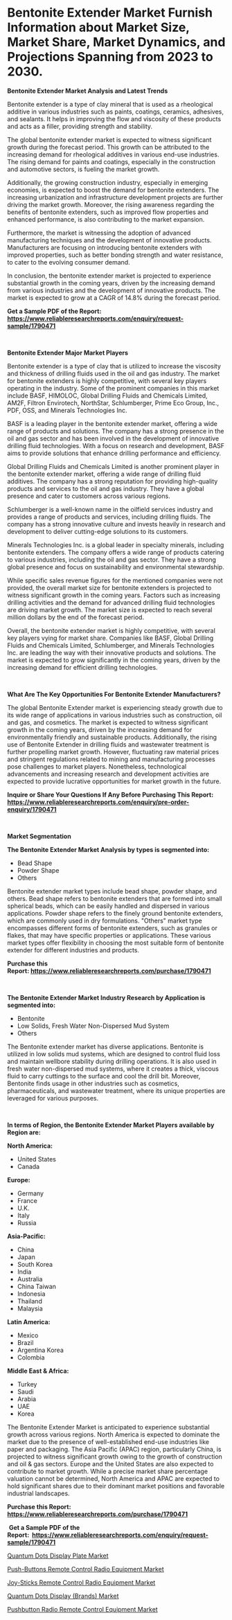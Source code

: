 <p><h1>Bentonite Extender Market Furnish Information about Market Size, Market Share, Market Dynamics, and Projections Spanning from 2023 to 2030.</h1></p><p><strong>Bentonite Extender Market Analysis and Latest Trends</strong></p>
<p><p>Bentonite extender is a type of clay mineral that is used as a rheological additive in various industries such as paints, coatings, ceramics, adhesives, and sealants. It helps in improving the flow and viscosity of these products and acts as a filler, providing strength and stability.</p><p>The global bentonite extender market is expected to witness significant growth during the forecast period. This growth can be attributed to the increasing demand for rheological additives in various end-use industries. The rising demand for paints and coatings, especially in the construction and automotive sectors, is fueling the market growth.</p><p>Additionally, the growing construction industry, especially in emerging economies, is expected to boost the demand for bentonite extenders. The increasing urbanization and infrastructure development projects are further driving the market growth. Moreover, the rising awareness regarding the benefits of bentonite extenders, such as improved flow properties and enhanced performance, is also contributing to the market expansion.</p><p>Furthermore, the market is witnessing the adoption of advanced manufacturing techniques and the development of innovative products. Manufacturers are focusing on introducing bentonite extenders with improved properties, such as better bonding strength and water resistance, to cater to the evolving consumer demand.</p><p>In conclusion, the bentonite extender market is projected to experience substantial growth in the coming years, driven by the increasing demand from various industries and the development of innovative products. The market is expected to grow at a CAGR of 14.8% during the forecast period.</p></p>
<p><strong>Get a Sample PDF of the Report:&nbsp; <a href="https://www.reliableresearchreports.com/enquiry/request-sample/1790471">https://www.reliableresearchreports.com/enquiry/request-sample/1790471</a></strong></p>
<p>&nbsp;</p>
<p><strong>Bentonite Extender Major Market Players</strong></p>
<p><p>Bentonite extender is a type of clay that is utilized to increase the viscosity and thickness of drilling fluids used in the oil and gas industry. The market for bentonite extenders is highly competitive, with several key players operating in the industry. Some of the prominent companies in this market include BASF, HIMOLOC, Global Drilling Fluids and Chemicals Limited, AM2F, Filtron Envirotech, NorthStar, Schlumberger, Prime Eco Group, Inc., PDF, OSS, and Minerals Technologies Inc.</p><p>BASF is a leading player in the bentonite extender market, offering a wide range of products and solutions. The company has a strong presence in the oil and gas sector and has been involved in the development of innovative drilling fluid technologies. With a focus on research and development, BASF aims to provide solutions that enhance drilling performance and efficiency.</p><p>Global Drilling Fluids and Chemicals Limited is another prominent player in the bentonite extender market, offering a wide range of drilling fluid additives. The company has a strong reputation for providing high-quality products and services to the oil and gas industry. They have a global presence and cater to customers across various regions.</p><p>Schlumberger is a well-known name in the oilfield services industry and provides a range of products and services, including drilling fluids. The company has a strong innovative culture and invests heavily in research and development to deliver cutting-edge solutions to its customers.</p><p>Minerals Technologies Inc. is a global leader in specialty minerals, including bentonite extenders. The company offers a wide range of products catering to various industries, including the oil and gas sector. They have a strong global presence and focus on sustainability and environmental stewardship.</p><p>While specific sales revenue figures for the mentioned companies were not provided, the overall market size for bentonite extenders is projected to witness significant growth in the coming years. Factors such as increasing drilling activities and the demand for advanced drilling fluid technologies are driving market growth. The market size is expected to reach several million dollars by the end of the forecast period.</p><p>Overall, the bentonite extender market is highly competitive, with several key players vying for market share. Companies like BASF, Global Drilling Fluids and Chemicals Limited, Schlumberger, and Minerals Technologies Inc. are leading the way with their innovative products and solutions. The market is expected to grow significantly in the coming years, driven by the increasing demand for efficient drilling technologies.</p></p>
<p>&nbsp;</p>
<p><strong>What Are The Key Opportunities For Bentonite Extender Manufacturers?</strong></p>
<p><p>The global Bentonite Extender market is experiencing steady growth due to its wide range of applications in various industries such as construction, oil and gas, and cosmetics. The market is expected to witness significant growth in the coming years, driven by the increasing demand for environmentally friendly and sustainable products. Additionally, the rising use of Bentonite Extender in drilling fluids and wastewater treatment is further propelling market growth. However, fluctuating raw material prices and stringent regulations related to mining and manufacturing processes pose challenges to market players. Nonetheless, technological advancements and increasing research and development activities are expected to provide lucrative opportunities for market growth in the future.</p></p>
<p><strong>Inquire or Share Your Questions If Any Before Purchasing This Report: <a href="https://www.reliableresearchreports.com/enquiry/pre-order-enquiry/1790471">https://www.reliableresearchreports.com/enquiry/pre-order-enquiry/1790471</a></strong></p>
<p>&nbsp;</p>
<p><strong>Market Segmentation</strong></p>
<p><strong>The Bentonite Extender Market Analysis by types is segmented into:</strong></p>
<p><ul><li>Bead Shape</li><li>Powder Shape</li><li>Others</li></ul></p>
<p><p>Bentonite extender market types include bead shape, powder shape, and others. Bead shape refers to bentonite extenders that are formed into small spherical beads, which can be easily handled and dispersed in various applications. Powder shape refers to the finely ground bentonite extenders, which are commonly used in dry formulations. "Others" market type encompasses different forms of bentonite extenders, such as granules or flakes, that may have specific properties or applications. These various market types offer flexibility in choosing the most suitable form of bentonite extender for different industries and products.</p></p>
<p><strong>Purchase this Report:&nbsp;<a href="https://www.reliableresearchreports.com/purchase/1790471">https://www.reliableresearchreports.com/purchase/1790471</a></strong></p>
<p>&nbsp;</p>
<p><strong>The Bentonite Extender Market Industry Research by Application is segmented into:</strong></p>
<p><ul><li>Bentonite</li><li>Low Solids, Fresh Water Non-Dispersed Mud System</li><li>Others</li></ul></p>
<p><p>The Bentonite extender market has diverse applications. Bentonite is utilized in low solids mud systems, which are designed to control fluid loss and maintain wellbore stability during drilling operations. It is also used in fresh water non-dispersed mud systems, where it creates a thick, viscous fluid to carry cuttings to the surface and cool the drill bit. Moreover, Bentonite finds usage in other industries such as cosmetics, pharmaceuticals, and wastewater treatment, where its unique properties are leveraged for various purposes.</p></p>
<p>&nbsp;</p>
<p><strong>In terms of Region, the Bentonite Extender Market Players available by Region are:</strong></p>
<p>
    <p> <strong> North America: </strong>
        <ul>
            <li>United States</li>
            <li>Canada</li>
        </ul>
        </p> 
    <p> <strong> Europe: </strong>
        <ul>
            <li>Germany</li>
            <li>France</li>
            <li>U.K.</li>
            <li>Italy</li>
            <li>Russia</li>
        </ul>
        </p> 
    <p> <strong> Asia-Pacific: </strong>
        <ul>
            <li>China</li>
            <li>Japan</li>
            <li>South Korea</li>
            <li>India</li>
            <li>Australia</li>
            <li>China Taiwan</li>
            <li>Indonesia</li>
            <li>Thailand</li>
            <li>Malaysia</li>
        </ul>
        </p> 
    <p> <strong> Latin America: </strong>
        <ul>
            <li>Mexico</li>
            <li>Brazil</li>
            <li>Argentina Korea</li>
            <li>Colombia</li>
        </ul>
        </p> 
    <p> <strong> Middle East & Africa: </strong>
        <ul>
            <li>Turkey</li>
            <li>Saudi</li>
            <li>Arabia</li>
            <li>UAE</li>
            <li>Korea</li>
        </ul>
    </p>
    </p>
<p><p>The Bentonite Extender Market is anticipated to experience substantial growth across various regions. North America is expected to dominate the market due to the presence of well-established end-use industries like paper and packaging. The Asia Pacific (APAC) region, particularly China, is projected to witness significant growth owing to the growth of construction and oil & gas sectors. Europe and the United States are also expected to contribute to market growth. While a precise market share percentage valuation cannot be determined, North America and APAC are expected to hold significant shares due to their dominant market positions and favorable industrial landscapes.</p></p>
<p><strong>Purchase this Report: <a href="https://www.reliableresearchreports.com/purchase/1790471">https://www.reliableresearchreports.com/purchase/1790471</a></strong></p>
<p>&nbsp;<strong>Get a Sample PDF of the Report:&nbsp;&nbsp;<a href="https://www.reliableresearchreports.com/enquiry/request-sample/1790471">https://www.reliableresearchreports.com/enquiry/request-sample/1790471</a></strong></p>
<p><strong></strong></p>
<p><p><a href="https://medium.com/@reecebednar/decoding-quantum-dots-display-plate-market-metrics-market-share-trends-and-growth-patterns-b456a97fc623">Quantum Dots Display Plate Market</a></p><p><a href="https://medium.com/@shanieprice69879/push-buttons-remote-control-radio-equipment-market-the-key-to-successful-business-strategy-7996bc0e593a">Push-Buttons Remote Control Radio Equipment Market</a></p><p><a href="https://medium.com/@lulukerluke/joy-sticks-remote-control-radio-equipment-market-competitive-analysis-market-trends-and-forecast-7bc71fe90807">Joy-Sticks Remote Control Radio Equipment Market</a></p><p><a href="https://medium.com/@darianswift1922/quantum-dots-display-brands-market-insight-market-trends-growth-forecasted-from-2023-to-2030-b63456465996">Quantum Dots Display (Brands) Market</a></p><p><a href="https://medium.com/@lottiejerde6456/pushbutton-radio-remote-control-equipment-market-size-reveals-the-best-marketing-channels-in-global-aafdeec2e459">Pushbutton Radio Remote Control Equipment Market</a></p></p>